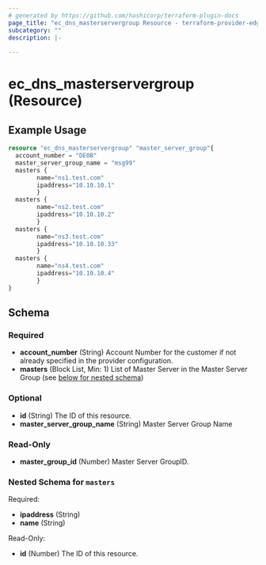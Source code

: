 ```yaml
---
# generated by https://github.com/hashicorp/terraform-plugin-docs
page_title: "ec_dns_masterservergroup Resource - terraform-provider-edgecast"
subcategory: ""
description: |-
  
---
```


# ec_dns_masterservergroup (Resource)



## Example Usage

```terraform
resource "ec_dns_masterservergroup" "master_server_group"{
  account_number = "DE0B"
  master_server_group_name = "msg99"
  masters {
        name="ns1.test.com"
        ipaddress="10.10.10.1"
        }
  masters {
        name="ns2.test.com"
        ipaddress="10.10.10.2"
        }
  masters {
        name="ns3.test.com"
        ipaddress="10.10.10.33"
        }
  masters {
        name="ns4.test.com"
        ipaddress="10.10.10.4"
        } 
}
```

<!-- schema generated by tfplugindocs -->
## Schema

### Required

- **account_number** (String) Account Number for the customer if not already specified in the provider configuration.
- **masters** (Block List, Min: 1) List of Master Server in the Master Server Group (see [below for nested schema](#nestedblock--masters))

### Optional

- **id** (String) The ID of this resource.
- **master_server_group_name** (String) Master Server Group Name

### Read-Only

- **master_group_id** (Number) Master Server GroupID.

<a id="nestedblock--masters"></a>
### Nested Schema for `masters`

Required:

- **ipaddress** (String)
- **name** (String)

Read-Only:

- **id** (Number) The ID of this resource.


